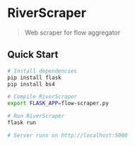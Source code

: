 # RiverScraper

> Web scraper for flow aggregator

## Quick Start

```bash
# Install dependencies
pip install flask
pip install bs4

# Compile RiverScraper
export FLASK_APP=flow-scraper.py

# Run RiverScraper
flask run

# Server runs on http://localhost:5000
```
